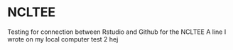 # NCLTEE
Testing for connection between Rstudio and Github for the NCLTEE 
A line I wrote on my local computer 
test 2 
hej 
